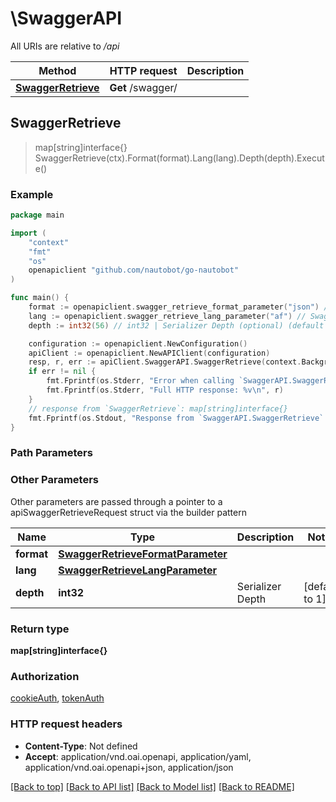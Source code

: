# \SwaggerAPI

All URIs are relative to */api*

Method | HTTP request | Description
------------- | ------------- | -------------
[**SwaggerRetrieve**](SwaggerAPI.md#SwaggerRetrieve) | **Get** /swagger/ | 



## SwaggerRetrieve

> map[string]interface{} SwaggerRetrieve(ctx).Format(format).Lang(lang).Depth(depth).Execute()





### Example

```go
package main

import (
	"context"
	"fmt"
	"os"
	openapiclient "github.com/nautobot/go-nautobot"
)

func main() {
	format := openapiclient.swagger_retrieve_format_parameter("json") // SwaggerRetrieveFormatParameter |  (optional)
	lang := openapiclient.swagger_retrieve_lang_parameter("af") // SwaggerRetrieveLangParameter |  (optional)
	depth := int32(56) // int32 | Serializer Depth (optional) (default to 1)

	configuration := openapiclient.NewConfiguration()
	apiClient := openapiclient.NewAPIClient(configuration)
	resp, r, err := apiClient.SwaggerAPI.SwaggerRetrieve(context.Background()).Format(format).Lang(lang).Depth(depth).Execute()
	if err != nil {
		fmt.Fprintf(os.Stderr, "Error when calling `SwaggerAPI.SwaggerRetrieve``: %v\n", err)
		fmt.Fprintf(os.Stderr, "Full HTTP response: %v\n", r)
	}
	// response from `SwaggerRetrieve`: map[string]interface{}
	fmt.Fprintf(os.Stdout, "Response from `SwaggerAPI.SwaggerRetrieve`: %v\n", resp)
}
```

### Path Parameters



### Other Parameters

Other parameters are passed through a pointer to a apiSwaggerRetrieveRequest struct via the builder pattern


Name | Type | Description  | Notes
------------- | ------------- | ------------- | -------------
 **format** | [**SwaggerRetrieveFormatParameter**](SwaggerRetrieveFormatParameter.md) |  | 
 **lang** | [**SwaggerRetrieveLangParameter**](SwaggerRetrieveLangParameter.md) |  | 
 **depth** | **int32** | Serializer Depth | [default to 1]

### Return type

**map[string]interface{}**

### Authorization

[cookieAuth](../README.md#cookieAuth), [tokenAuth](../README.md#tokenAuth)

### HTTP request headers

- **Content-Type**: Not defined
- **Accept**: application/vnd.oai.openapi, application/yaml, application/vnd.oai.openapi+json, application/json

[[Back to top]](#) [[Back to API list]](../README.md#documentation-for-api-endpoints)
[[Back to Model list]](../README.md#documentation-for-models)
[[Back to README]](../README.md)

